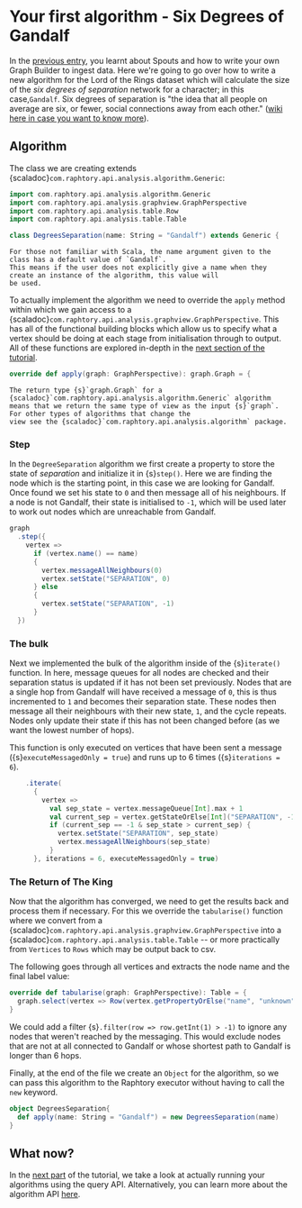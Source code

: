

# Your first algorithm - Six Degrees of Gandalf

In the [previous entry](../Ingestion/sprouter.md), you learnt about Spouts and how to write your own Graph Builder to ingest data. Here we're going to go over how to write a new algorithm for the Lord of the Rings dataset which will calculate the size of the _six degrees of separation_ network for a character; in this case,`Gandalf`. 
Six degrees of separation is "the idea that all people on average are six, or fewer, social connections away from each other." ([wiki here in case you want to know more](https://en.wikipedia.org/wiki/Six_degrees_of_separation)).

## Algorithm

The class we are creating extends {scaladoc}`com.raphtory.api.analysis.algorithm.Generic`:

```scala
import com.raphtory.api.analysis.algorithm.Generic
import com.raphtory.api.analysis.graphview.GraphPerspective
import com.raphtory.api.analysis.table.Row
import com.raphtory.api.analysis.table.Table

class DegreesSeparation(name: String = "Gandalf") extends Generic {
```

```{note}
For those not familiar with Scala, the name argument given to the class has a default value of `Gandalf`. 
This means if the user does not explicitly give a name when they create an instance of the algorithm, this value will 
be used. 
```

To actually implement the algorithm we need to override the `apply` method within which we gain access to a 
{scaladoc}`com.raphtory.api.analysis.graphview.GraphPerspective`. This has all of the functional building blocks 
which allow us to specify what a vertex should be doing at each stage from initialisation through to output. 
All of these functions are explored in-depth in the [next section of the tutorial](analysis-explained.md).

```scala
override def apply(graph: GraphPerspective): graph.Graph = {
```

```{note}
The return type {s}`graph.Graph` for a {scaladoc}`com.raphtory.api.analysis.algorithm.Generic` algorithm
means that we return the same type of view as the input {s}`graph`. For other types of algorithms that change the 
view see the {scaladoc}`com.raphtory.api.analysis.algorithm` package. 
```


### Step
In the `DegreeSeparation` algorithm we first create a property to store the state of _separation_ and initialize it in {s}`step()`. 
Here we are finding the node which is the starting point, in this case we are looking for Gandalf. 
Once found we set his state to `0` and then message all of his neighbours. If a node is not Gandalf, 
their state is initialised to `-1`, which will be used later to work out nodes which are unreachable from Gandalf. 

```scala
graph
  .step({
    vertex =>
      if (vertex.name() == name) 
      {
        vertex.messageAllNeighbours(0)
        vertex.setState("SEPARATION", 0)
      } else 
      {
        vertex.setState("SEPARATION", -1)
      }
  })

```

### The bulk
Next we implemented the bulk of the algorithm inside of the {s}`iterate()` function. In here, message queues for all 
nodes are checked and their separation status is updated if it has not been set previously. Nodes that are a single hop 
from Gandalf will have received a message of `0`, this is thus incremented to `1` and becomes their separation state. 
These nodes then message all their neighbours with their new state, `1`, and the cycle repeats. Nodes only update 
their state if this has not been changed before (as we want the lowest number of hops). 

This function is only executed on vertices that have been sent a message ({s}`executeMessagedOnly = true`) and runs up to 
6 times ({s}`iterations = 6`).

```scala
    .iterate(
      {
        vertex =>
          val sep_state = vertex.messageQueue[Int].max + 1
          val current_sep = vertex.getStateOrElse[Int]("SEPARATION", -1)
          if (current_sep == -1 & sep_state > current_sep) {
            vertex.setState("SEPARATION", sep_state)
            vertex.messageAllNeighbours(sep_state)
          }
      }, iterations = 6, executeMessagedOnly = true)
```

### The Return of The King
Now that the algorithm has converged, we need to get the results back and process them if necessary. 
For this we override the `tabularise()` function where we convert from a 
{scaladoc}`com.raphtory.api.analysis.graphview.GraphPerspective` into a 
{scaladoc}`com.raphtory.api.analysis.table.Table` -- or more practically from `Vertices` to `Rows` which may 
be output back to csv.

The following goes through all vertices and extracts the node name and the final label value: 
```scala
override def tabularise(graph: GraphPerspective): Table = {
  graph.select(vertex => Row(vertex.getPropertyOrElse("name", "unknown"), vertex.getStateOrElse[Int]("SEPARATION", -1)))
}
```

We could add a filter {s}`.filter(row => row.getInt(1) > -1)` to ignore any nodes that weren't reached by the messaging. 
This would exclude nodes that are not at all connected to Gandalf or whose shortest path to Gandalf is longer than 6 hops.

Finally, at the end of the file we create an `Object` for the algorithm, so we can pass this algorithm to the 
Raphtory executor without having to call the `new` keyword. 

```scala
object DegreesSeparation{
  def apply(name: String = "Gandalf") = new DegreesSeparation(name)
}
```

## What now?

In the [next part](queries.md) of the tutorial, we take a look at actually running your algorithms using the query API. 
Alternatively, you can learn more about the algorithm API [here](analysis-explained.md).

